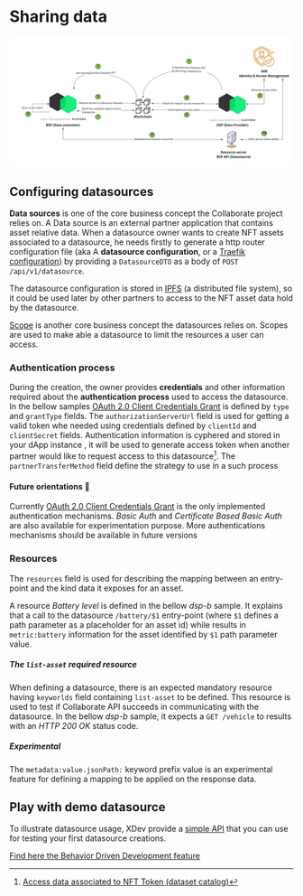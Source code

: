 # Sharing data

![business-datasets-sharing.jpg](images/business-datasets-sharing.jpg)

## Configuring datasources

**Data sources** is one of the core business concept the Collaborate project relies on. A Data
source is an external partner application that contains asset relative data. When a datasource owner
wants to create NFT assets associated to a datasource, he needs firstly to generate a http router
configuration file (aka A **datasource configuration**, or
a [Traefik configuration](https://doc.traefik.io/traefik/)) by providing a `DatasourceDTO` as a body
of  `POST /api/v1/datasource`.

The datasource configuration is stored in [IPFS](https://ipfs.io/) (a distributed file system), so
it could be used later by other partners to access to the NFT asset data hold by the datasource.

[Scope](https://oauth.net/2/scope/) is another core business concept the datasources relies on.
Scopes are used to make able a datasource to limit the resources a user can access.

### Authentication process

During the creation, the owner provides **credentials** and other information required about the
**authentication process** used to access the datasource. In the bellow
samples [OAuth 2.0 Client Credentials Grant](https://oauth.net/2/grant-types/client-credentials/) is
defined by `type` and `grantType` fields. The `authorizationServerUrl` field is used for getting a
valid token whe needed using credentials defined by `clientId`
and `clientSecret` fields. Authentication information is cyphered and stored in your dApp instance ,
it will be used to generate access token when another partner would like to request access to this
datasource[^1]. The `partnerTransferMethod` field define the strategy to use in a such process

#### Future orientations :rocket:

Currently  [OAuth 2.0 Client Credentials Grant](https://oauth.net/2/grant-types/client-credentials/)
is the only implemented authentication mechanisms.
_Basic Auth_ and _Certificate Based Basic Auth_ are also available for experimentation purpose. More
authentications mechanisms should be available in future versions

[^1]: [Access data associated to NFT Token (dataset catalog)](access-nft-dataset-catalog.md)

### Resources

The `resources` field is used for describing the mapping between an entry-point and the kind data it
exposes for an asset.

A resource _Battery level_ is defined in the bellow _dsp-b_ sample. It explains that a call to the
datasource `/battery/$1` entry-point (where `$1` defines a path parameter as a placeholder for an
asset id) while results in `metric:battery` information for the asset identified by `$1` path
parameter value.

##### The `list-asset` required resource

When defining a datasource, there is an expected mandatory resource having `keyworlds` field
containing `list-asset` to be defined. This resource is used to test if Collaborate API succeeds in
communicating with the datasource. In the bellow _dsp-b_ sample, it expects a `GET /vehicle` to
results with an _HTTP 200 OK_ status code.

##### Experimental

The `metadata:value.jsonPath:` keyword prefix value is an experimental feature for defining a
mapping to be applied on the response data.

## Play with demo datasource

To illustrate datasource usage, XDev provide a [simple API](https://dsp-a.fds.pcc.eniblock.fr) that
you can use for testing your first datasource creations.

[Find here the Behavior Driven Development feature](../../pcc/doc/features/datasource/business-data.create-datasource.feature.md)
